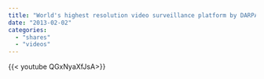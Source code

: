 ```yaml
---
title: "World's highest resolution video surveillance platform by DARPA"
date: "2013-02-02"
categories:
  - "shares"
  - "videos"
---
```


<div style="width: 70vw;">{{< youtube QGxNyaXfJsA>}}</div>
